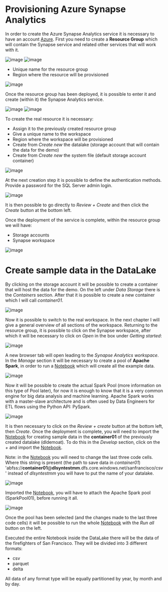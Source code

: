# Provisioning Azure Synapse Analytics
In order to create the Azure Synapse Analytics service it is necessary to have an account [Azure](https://portal.azure.com/).
First you need to create a **Resource Group** which will contain the Synapse service and related other services that will work with it.

![image](https://user-images.githubusercontent.com/77077281/205738587-5f9ee34a-23fd-4894-8d40-9d7bcd11087e.png)
![image](https://user-images.githubusercontent.com/77077281/205751320-60ce69f8-8798-4848-b24e-192b78b9a80a.png)

- Unique name for the resource group
- Region where the resource will be provisioned

![image](https://user-images.githubusercontent.com/77077281/205739411-8e2baec0-52ca-467e-9590-8cdbd4d18dd7.png)

Once the resource group has been deployed, it is possible to enter it and create (within it) the Synapse Analytics service.

![image](https://user-images.githubusercontent.com/77077281/205739813-8e459b9f-9389-482e-9871-e3bafa15bcd8.png)
![image](https://user-images.githubusercontent.com/77077281/205740007-1bf542de-eedd-44c6-957e-85895baebe98.png)

To create the real resource it is necessary:
- Assign it to the previously created resource group
- Give a unique name to the workspace
- Region where the workspace will be provisioned
- Create from *Create new* the datalake (storage account that will contain the data for the demo)
- Create from *Create new* the system file (default storage account container)

![image](https://user-images.githubusercontent.com/77077281/205741410-aadf5944-e528-48bb-938a-b350fe1f9cb1.png)

At the next creation step it is possible to define the authentication methods.
Provide a password for the SQL Server admin login.

![image](https://user-images.githubusercontent.com/77077281/205742344-3cce071d-92d2-4c16-b199-a4f8724b657c.png)

It is then possible to go directly to *Review + Create* and then click the *Create* button at the bottom left.

Once the deployment of the service is complete, within the resource group we will have:
- Storage accounts
- Synapse workspace

![image](https://user-images.githubusercontent.com/77077281/205755786-540303dc-fa67-447e-8fbc-b5bc35285527.png)

# Create sample data in the DataLake
By clicking on the storage account it will be possible to create a container that will host the data for the demo.
On the left under *Data Storage* there is the *Containers* section.
After that it is possible to create a new container which I will call *container01*.

![image](https://user-images.githubusercontent.com/77077281/205744976-a037abaf-2917-4ee9-b968-add3fbfbc57a.png)

Now it is possible to switch to the real workspace. In the next chapter I will give a general overview of all sections of the workspace.
Returning to the resource group, it is possible to click on the Synapse workspace, after which it will be necessary to click on *Open* in the box under *Getting started*:

![image](https://user-images.githubusercontent.com/77077281/205745609-1f0f4f4f-d5ad-498d-8d82-1a896a376a8d.png)

A new browser tab will open leading to the *Synapse Analytics workspace*.
In the *Manage* section it will be necessary to create a pool of **Apache Spark**, in order to run a [Notebook](https://github.com/yougnoli/Synapse-for-Beginners/blob/main/ITA/01-create-workspace/create-datalake-san-francisco-csv-parquet-delta.ipynb) which will create all the example data.

![image](https://user-images.githubusercontent.com/77077281/205746702-ad686504-71cd-408c-9601-249b59659b5e.png)

Now it will be possible to create the actual Spark Pool (more information on this type of Pool later), for now it is enough to know that it is a very common engine for big data analysis and machine learning. Apache Spark works with a master-slave architecture and is often used by Data Engineers for ETL flows using the Python API: PySpark.

![image](https://user-images.githubusercontent.com/77077281/205747381-1039afe8-fb4c-467f-996d-0addfcdf54fa.png)

It is then necessary to click on the *Review + create* button at the bottom left, then *Create*.
Once the deployment is complete, you will need to import the [Notebook](https://github.com/yougnoli/Synapse-for-Beginners/blob/main/ITA/01-create-workspace/create-datalake-san-francisco-csv-parquet-delta.ipynb) for creating sample data in the **container01** of the previously created datalake (dldemoat).
To do this in the *Develop* section, click on the *+* and import the [Notebook](https://github.com/yougnoli/Synapse-for-Beginners/blob/main/ITA/01-create-workspace/create-datalake-san-francisco-csv-parquet-delta.ipynb). 

Note: in the [Notebook](https://github.com/yougnoli/Synapse-for-Beginners/blob/main/ITA/01-create-workspace/create-datalake-san-francisco-csv-parquet-delta.ipynb) you will need to change the last three code cells. Where this string is present (the path to save data in *container01*) 'abfss://**container01**@<span>**dlsyntestmm**.dfs.core.windows.net/sanfrancisco/csv' instead of *dlsyntestmm* you will have to put the name of your datalake.

![image](https://user-images.githubusercontent.com/77077281/205749652-682139ee-315a-4c77-9234-9bed5d70f29a.png)

Imported the [Notebook](https://github.com/yougnoli/Synapse-for-Beginners/blob/main/ITA/01-create-workspace/create-datalake-san-francisco-csv-parquet-delta.ipynb), you will have to attach the Apache Spark pool (SparkPool01), before running it all.

![image](https://user-images.githubusercontent.com/77077281/205750376-edc054c2-24ec-41c3-b8e8-d95bc772ed33.png)

Once the pool has been selected (and the changes made to the last three code cells) it will be possible to run the whole [Notebook](https://github.com/yougnoli/Synapse-for-Beginners/blob/main/ITA/01-create-workspace/create-datalake-san-francisco-csv-parquet-delta.ipynb) with the *Run all* button on the left.

Executed the entire Notebook inside the DataLake there will be the data of the firefighters of San Francisco. They will be divided into 3 different formats:
- csv
- parquet
- delta

All data of any format type will be equally partitioned by year, by month and by day.
